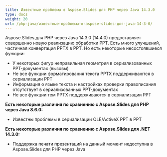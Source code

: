 ```yaml
---
title: Известные проблемы в Aspose.Slides для PHP через Java 14.3.0
type: docs
weight: 20
url: /php-java/известные-проблемы-в-aspose-slides-для-java-14-3-0/
---
```


Aspose.Slides для PHP через Java 14.3.0 (14.4.0) предоставляет совершенно новую реализацию обработки PPT. Есть много улучшений, частичная конвертация PPTX в PPT. Но есть некоторые несостоявшиеся функции:

- У некоторых фигур неправильная геометрия в сериализованных PPT-документах (вызовы)
- Не все функции форматирования текста PPTX поддерживаются в сериализации PPT
- Информация о языке текста и настройках проверки правописания отсутствует в сериализованных PPT-документах
- Не все функции тем PPTX поддерживаются в сериализации PPT

**Есть некоторые различия по сравнению с Aspose.Slides для PHP через Java 8.6.0:**

- Известны проблемы в сериализации OLE/ActiveX PPT в PPT

**Есть некоторые различия по сравнению с Aspose.Slides для .NET 14.3.0:**

- Поддержка печати презентаций на данный момент недоступна в Aspose.Slides для PHP через Java